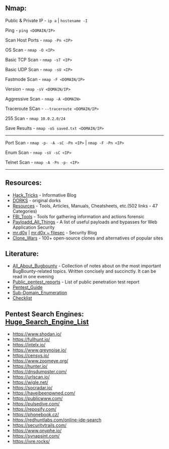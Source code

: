 
## Nmap:

Public & Private IP - ``` ip a ``` | ``` hostename -I ```

Ping - ``` ping <DOMAIN/IP> ```

Scan Host Ports - ``` nmap -Pn <IP> ```

OS Scan - ``` nmap -O <IP> ```

Basic TCP Scan - ``` nmap -sT <IP> ```

Basic UDP Scan - ``` nmap -sU <IP> ```

Fastmode Scan - ``` nmap -F <DOMAIN/IP> ```

Version - ``` nmap -sV <DOMAIN/IP> ```

Aggressive Scan - ``` nmap -A <DOMAIN> ```

Traceroute SCan - ``` --traceroute <DOMAIN/IP> ```


255 Scan - ``` nmap 10.0.2.0/24 ```

Save Results - ``` nmap -oS saved.txt <DOMAIN/IP> ```
* * *

Port Scan - ``` nmap -p- -A -sC -Pn <IP> ``` | ``` nmap -F -Pn <IP> ```

Enum Scan - ``` nmap -sV -sC <IP> ```

Telnet Scan - ``` nmap -A -Pn -p- <IP> ```



* * * 

## Resources:

* [Hack_Tricks](https://book.hacktricks.xyz/welcome/readme) - Informative Blog
* [DORKS](https://github.com/cipher387/Dorks-collections-list/blob/main/README.md) - original dorks
* [Resources](https://github.com/birdbee44/Resources) - Tools, Articles, Manuals, Cheatsheets, etc.(502 links - 47 Categories)
* [FBI_Tools](https://github.com/danieldurnea/FBI-tools) - Tools for gathering information and actions forensic
* [Payloadd_All_Things](https://github.com/swisskyrepo/PayloadsAllTheThings) - A list of useful payloads and bypasses for Web Application Security
* [mr.d0x](https://mrd0x.com/) | [mr.d0x ~ filesec](https://filesec.io/#)  - Security Blog
* [Clone_Wars](https://github.com/gorvgoyl/clone-wars) - 100+ open-source clones and alternatives of popular sites 



## Literature:

* [All_About_Bugbounty](https://github.com/daffainfo/AllAboutBugBounty) - Collection of notes about on the most important BugBounty-related topics. Written concisely and succinctly. It can be read in one evening
* [Public_pentest_reports](https://github.com/juliocesarfort/public-pentesting-reports) - List of public penetration test report
* [Pentest_Guide](https://www.offensity.com/en/blog/just-another-recon-guide-pentesters-and-bug-bounty-hunters/)
* [Sub-Domain_Enumeration](https://blog.appsecco.com/a-penetration-testers-guide-to-sub-domain-enumeration-7d842d5570f6)
* [Checklist](https://gbhackers.com/web-application-penetration-testing-checklist-a-detailed-cheat-sheet/)
 

## Pentest Search Engines: [Huge_Search_Engine_List](https://github.com/edoardottt/awesome-hacker-search-engines)

* https://www.shodan.io/
* https://fullhunt.io/
* https://intelx.io/
* https://www.greynoise.io/
* https://censys.io/
* https://www.zoomeye.org/
* https://hunter.io/
* https://dnsdumpster.com/
* https://urlscan.io/
* https://wigle.net/
* https://socradar.io/
* https://haveibeenpwned.com/
* https://publicwww.com/
* https://pulsedive.com/
* https://reposify.com/
* https://phonebook.cz/
* https://redhuntlabs.com/online-ide-search
* https://securitytrails.com/
* https://www.onyphe.io/
* https://synapsint.com/
* https://ivre.rocks/
